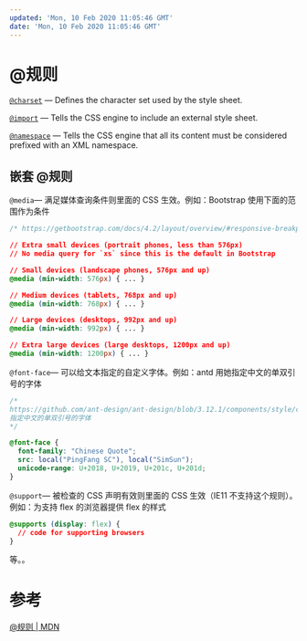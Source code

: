 ```yaml
---
updated: 'Mon, 10 Feb 2020 11:05:46 GMT'
date: 'Mon, 10 Feb 2020 11:05:46 GMT'
---
```


# @规则

[`@charset`](https://developer.mozilla.org/en-US/docs/Web/CSS/@charset) — Defines the character set used by the style sheet.

[`@import`](https://developer.mozilla.org/en-US/docs/Web/CSS/@import) — Tells the CSS engine to include an external style sheet.

[`@namespace`](https://developer.mozilla.org/en-US/docs/Web/CSS/@namespace) — Tells the CSS engine that all its content must be considered prefixed with an XML namespace.

## 嵌套 @规则

`@media`— 满足媒体查询条件则里面的 CSS 生效。例如：Bootstrap 使用下面的范围作为条件

```css
/* https://getbootstrap.com/docs/4.2/layout/overview/#responsive-breakpoints */

// Extra small devices (portrait phones, less than 576px)
// No media query for `xs` since this is the default in Bootstrap

// Small devices (landscape phones, 576px and up)
@media (min-width: 576px) { ... }

// Medium devices (tablets, 768px and up)
@media (min-width: 768px) { ... }

// Large devices (desktops, 992px and up)
@media (min-width: 992px) { ... }

// Extra large devices (large desktops, 1200px and up)
@media (min-width: 1200px) { ... }
```

`@font-face`— 可以给文本指定的自定义字体。例如：antd 用她指定中文的单双引号的字体

```css
/* 
https://github.com/ant-design/ant-design/blob/3.12.1/components/style/core/base.less 
指定中文的单双引号的字体
*/

@font-face {
  font-family: "Chinese Quote";
  src: local("PingFang SC"), local("SimSun");
  unicode-range: U+2018, U+2019, U+201c, U+201d;
}
```

`@support`— 被检查的 CSS 声明有效则里面的 CSS 生效（IE11 不支持这个规则）。例如：为支持 flex 的浏览器提供 flex 的样式

```css
@supports (display: flex) {
  // code for supporting browsers
}
```

等。。

# 参考

[@规则 | MDN](https://developer.mozilla.org/zh-CN/docs/Web/CSS/At-rule)
